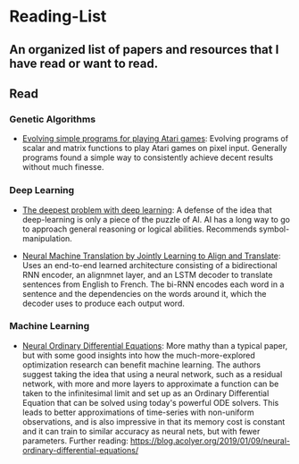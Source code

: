# Reading-List
An organized list of papers and resources that I have read or want to read.
--------------------------------------------------------------------------------

## Read

### Genetic Algorithms
* [Evolving simple programs for playing Atari games](https://arxiv.org/abs/1806.05695):
    Evolving programs of scalar and matrix functions to play Atari games on pixel input. Generally programs found a simple way to consistently achieve decent results without much finesse. 

### Deep Learning
* [The deepest problem with deep learning](https://medium.com/@GaryMarcus/the-deepest-problem-with-deep-learning-91c5991f5695): A defense of the idea that deep-learning is only a piece of the puzzle of AI. AI has a long way to go to approach general reasoning or logical abilities. Recommends symbol-manipulation.
    
* [Neural Machine Translation by Jointly Learning to Align and Translate](https://arxiv.org/pdf/1409.0473v7.pdf): Uses an end-to-end learned architecture consisting of a bidirectional RNN encoder, an alignmnet layer, and an LSTM decoder to translate sentences from English to French. The bi-RNN encodes each word in a sentence and the dependencies on the words around it, which the decoder uses to produce each output word.

### Machine Learning
* [Neural Ordinary Differential Equations](https://arxiv.org/pdf/1806.07366.pdf): More mathy than a typical paper, but with some good insights into how the much-more-explored optimization research can benefit machine learning. The authors suggest taking the idea that using a neural network, such as a residual network, with more and more layers to approximate a function can be taken to the infinitesimal limit and set up as an Ordinary Differential Equation that can be solved using today's powerful ODE solvers. This leads to better approximations of time-series with non-uniform observations, and is also impressive in that its memory cost is constant and it can train to similar accuracy as neural nets, but with fewer parameters. Further reading: https://blog.acolyer.org/2019/01/09/neural-ordinary-differential-equations/
